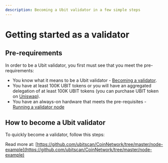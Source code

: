 ```yaml
---
description: Becoming a Ubit validator in a few simple steps
---
```


# Getting started as a validator

## Pre-requirements

In order to be a Ubit validator, you first must see that you meet the pre-requirements:

* You know what it means to be a Ubit validator - [Becoming a validator](how-to-become-a-validator.md#what-it-means-to-be-a-validator).
* You have at least 100K UBIT tokens or you will have an aggregated delegation of at least 100K UBIT tokens \(you can purchase UBIT token on [Uniswap](https://uniswap.exchange/swap/0x970b9bb2c0444f5e81e9d0efb84c8ccdcdcaf84d)\).
* You have an always-on hardware that meets the pre-requisites - [Running a validator node](run-your-own-validator.md#pre-requisites)

## How to become a Ubit validator

To quickly become a validator, follow this steps:

Read more at: [https://github.com/ubitscan/CoinNetwork/tree/master/node-example](https://github.com/ubitscan/CoinNetwork/tree/master/node-example)

